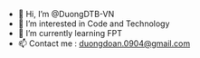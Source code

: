 - 👋 Hi, I’m @DuongDTB-VN
- 👀 I’m interested in Code and Technology
- 🌱 I’m currently learning FPT
- 📫 Contact me : duongdoan.0904@gmail.com

<!---
DuongDTB-VN/DuongDTB-VN is a ✨ special ✨ repository because its `README.md` (this file) appears on your GitHub profile.
You can click the Preview link to take a look at your changes.
--->
